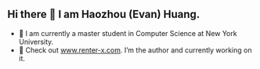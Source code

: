## Hi there 👋 I am Haozhou (Evan) Huang. 
- 🌱 I am currently a master student in Computer Science at New York University.
- 🔭 Check out www.renter-x.com. I’m the author and currently working on it. 
<!--
**EV9H/EV9H** is a ✨ _special_ ✨ repository because its `README.md` (this file) appears on your GitHub profile.

Here are some ideas to get you started:

- 🔭 I’m currently working on ...
- 🌱 I’m currently learning ...
- 👯 I’m looking to collaborate on ...
- 🤔 I’m looking for help with ...
- 💬 Ask me about ...
- 📫 How to reach me: ...
- 😄 Pronouns: ...
- ⚡ Fun fact: ...
-->
